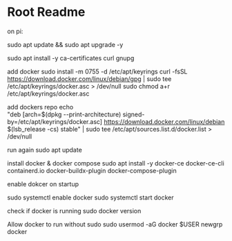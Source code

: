 # Root Readme


on pi:

sudo apt update && sudo apt upgrade -y

sudo apt install -y ca-certificates curl gnupg

add docker
sudo install -m 0755 -d /etc/apt/keyrings
curl -fsSL https://download.docker.com/linux/debian/gpg | sudo tee /etc/apt/keyrings/docker.asc > /dev/null
sudo chmod a+r /etc/apt/keyrings/docker.asc

add dockers repo
echo \
  "deb [arch=$(dpkg --print-architecture) signed-by=/etc/apt/keyrings/docker.asc] https://download.docker.com/linux/debian \
  $(lsb_release -cs) stable" | sudo tee /etc/apt/sources.list.d/docker.list > /dev/null

run again
sudo apt update


install docker & docker compose
sudo apt install -y docker-ce docker-ce-cli containerd.io docker-buildx-plugin docker-compose-plugin


enable dokcer on startup

sudo systemctl enable docker
sudo systemctl start docker

check if docker is running 
sudo docker version


Allow docker to run without sudo
sudo usermod -aG docker $USER
newgrp docker

